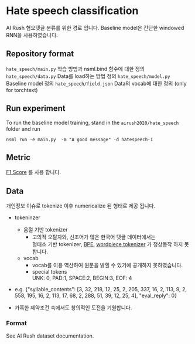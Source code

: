 # Hate speech classification
AI Rush 혐오댓글 분류를 위한 경로 입니다. 
Baseline model은 간단한 windowed RNN을 사용하였습니다.

## Repository format
`hate_speech/main.py` 학습 방법과 nsml.bind 함수에 대한 정의
`hate_speech/data.py` Data를 load하는 방법 정의
`hate_speech/model.py` Baseline model 정의
`hate_speech/field.json` Data의 vocab에 대한 정의 (only for torchtext)


## Run experiment

To run the baseline model training, stand in the `airush2020/hate_speech` folder and run 
```
nsml run -e main.py  -m "A good message" -d hatespeech-1
```

## Metric
[F1 Score](https://en.wikipedia.org/wiki/F1_score) 를 사용 합니다.

## Data
개인정보 이슈로 tokenize 이후 numericalize 된 형태로 제공 됩니다.
- tokeninzer
   - 음절 기반 tokenizer
      - 고의적 오탈자와, 신조어가 많은 한국어 댓글 데이터에서는  
      형태소 기반 tokenizer, [BPE](https://en.wikipedia.org/wiki/Byte_pair_encoding), [wordpiece tokenizer](https://arxiv.org/pdf/1609.08144.pdf) 가 정상동작 하지 못합니다.
   - vocab 
      - vocab를 이용 역산하여 원문을 밝힐 수 있기에 공개하지 못하였습니다.
      - special tokens  
      UNK: 0, PAD:1, SPACE:2,  BEGIN:3, EOF: 4
      
- e.g.   {"syllable_contents": [3, 32, 218, 12, 25, 2, 205, 337, 16, 2, 113, 9, 2, 558, 195, 16, 2, 113, 17, 68, 2, 288, 51, 39, 12, 25, 4], "eval_reply": 0}   
- 가혹한 제약조건 속에서도 창의적인 도전을 기원합니다.

### Format
See AI Rush dataset documentation.

